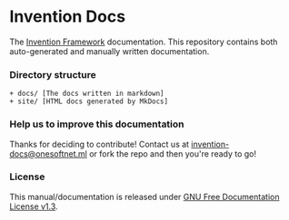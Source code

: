 # Invention Docs
The [Invention Framework](github.com/onesoft-sudo/invention-framework/) documentation.
This repository contains both auto-generated and manually written documentation.

### Directory structure
```
+ docs/ [The docs written in markdown]
+ site/ [HTML docs generated by MkDocs]
```

### Help us to improve this documentation
Thanks for deciding to contribute! Contact us at invention-docs@onesoftnet.ml or fork the repo and then you're ready to go!

### License
This manual/documentation is released under [GNU Free Documentation License v1.3](https://www.gnu.org/licenses/fdl-1.3.en.html).
